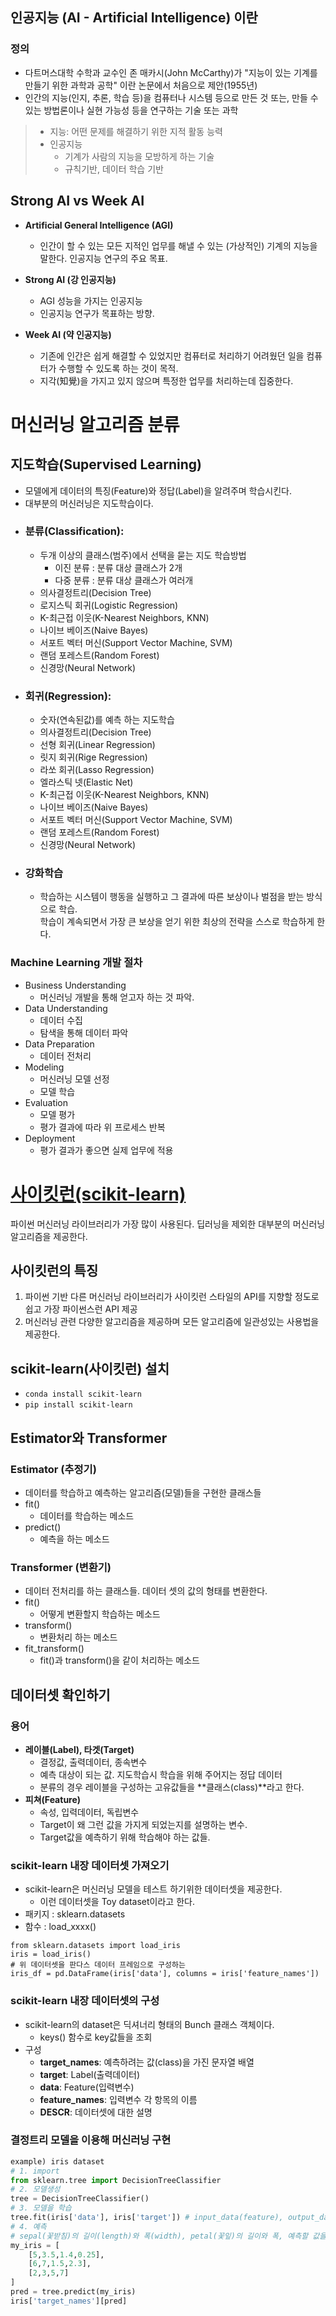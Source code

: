 ## 인공지능 (AI - Artificial Intelligence) 이란

### 정의
- 다트머스대학 수학과 교수인 존 매카시(John McCarthy)가 "지능이 있는 기계를 만들기 위한 과학과 공학" 이란 논문에서 처음으로 제안(1955년)
- 인간의 지능(인지, 추론, 학습 등)을 컴퓨터나 시스템 등으로 만든 것 또는, 만들 수 있는 방법론이나 실현 가능성 등을 연구하는 기술 또는 과학
    
> - 지능: 어떤 문제를 해결하기 위한 지적 활동 능력
> - 인공지능
>      - 기계가 사람의 지능을 모방하게 하는 기술
>      - 규칙기반, 데이터 학습 기반

## Strong AI vs Week AI
- **Artificial General Intelligence (AGI)**
    - 인간이 할 수 있는 모든 지적인 업무를 해낼 수 있는 (가상적인) 기계의 지능을 말한다. 인공지능 연구의 주요 목표.
- **Strong AI (강 인공지능)**
    - AGI 성능을 가지는 인공지능
    - 인공지능 연구가 목표하는 방향.
    
- **Week AI (약 인공지능)**
    - 기존에 인간은 쉽게 해결할 수 있었지만 컴퓨터로 처리하기 어려웠던 일을 컴퓨터가 수행할 수 있도록 하는 것이 목적.
    - 지각(知覺)을 가지고 있지 않으며 특정한 업무를 처리하는데 집중한다.
	
# 머신러닝 알고리즘 분류

## 지도학습(Supervised Learning)
- 모델에게 데이터의 특징(Feature)와 정답(Label)을 알려주며 학습시킨다.
- 대부분의 머신러닝은 지도학습이다.
- ### 분류(Classification):
    - 두개 이상의 클래스(범주)에서 선택을 묻는 지도 학습방법
        - 이진 분류 : 분류 대상 클래스가 2개
        - 다중 분류 : 분류 대상 클래스가 여러개
    - 의사결정트리(Decision Tree)
    - 로지스틱 회귀(Logistic Regression)
    - K-최근접 이웃(K-Nearest Neighbors, KNN)
    - 나이브 베이즈(Naive Bayes)
    - 서포트 벡터 머신(Support Vector Machine, SVM)
    - 랜덤 포레스트(Random Forest)
    - 신경망(Neural Network)
- ### 회귀(Regression):
    - 숫자(연속된값)를 예측 하는 지도학습
    - 의사결정트리(Decision Tree)
    - 선형 회귀(Linear Regression)
    - 릿지 회귀(Rige Regression)
    - 라쏘 회귀(Lasso Regression)
    - 엘라스틱 넷(Elastic Net)
    - K-최근접 이웃(K-Nearest Neighbors, KNN)
    - 나이브 베이즈(Naive Bayes)
    - 서포트 벡터 머신(Support Vector Machine, SVM)
    - 랜덤 포레스트(Random Forest)
    - 신경망(Neural Network)
- ### 강화학습
    - 학습하는 시스템이 행동을 실행하고 그 결과에 따른 보상이나 벌점을 받는 방식으로 학습.  
	학습이 계속되면서 가장 큰 보상을 얻기 위한 최상의 전략을 스스로 학습하게 한다.	

### Machine Learning 개발 절차
- Business Understanding
	- 머신러닝 개발을 통해 얻고자 하는 것 파악.
- Data Understanding
	- 데이터 수집
	- 탐색을 통해 데이터 파악
- Data Preparation  
	- 데이터 전처리
- Modeling
	- 머신러닝 모델 선정
	- 모델 학습
- Evaluation
	- 모델 평가
	- 평가 결과에 따라 위 프로세스 반복
- Deployment
    - 평가 결과가 좋으면 실제 업무에 적용

# [사이킷런(scikit-learn)](https://scikit-learn.org/stable)
파이썬 머신러닝 라이브러리가 가장 많이 사용된다. 딥러닝을 제외한 대부분의 머신러닝 알고리즘을 제공한다.

## 사이킷런의 특징
1. 파이썬 기반 다른 머신러닝 라이브러리가 사이킷런 스타일의 API를 지향할 정도로 쉽고 가장 파이썬스런 API 제공
2. 머신러닝 관련 다양한 알고리즘을 제공하며 모든 알고리즘에 일관성있는 사용법을 제공한다.

## scikit-learn(사이킷런) 설치
- `conda install scikit-learn`
- `pip install scikit-learn`

## Estimator와 Transformer
### Estimator (추정기)
- 데이터를 학습하고 예측하는 알고리즘(모델)들을 구현한 클래스들
- fit() 
    - 데이터를 학습하는 메소드
- predict()
	- 예측을 하는 메소드
### Transformer (변환기)
- 데이터 전처리를 하는 클래스들. 데이터 셋의 값의 형태를 변환한다.
- fit()
    - 어떻게 변환할지 학습하는 메소드
- transform()
    - 변환처리 하는 메소드
- fit_transform()
    - fit()과 transform()을 같이 처리하는 메소드	

## 데이터셋 확인하기

### 용어
- **레이블(Label), 타겟(Target)**
    - 결정값, 출력데이터, 종속변수
    - 예측 대상이 되는 값. 지도학습시 학습을 위해 주어지는 정답 데이터
    - 분류의 경우 레이블을 구성하는 고유값들을 **클래스(class)**라고 한다.
- **피쳐(Feature)**
    - 속성, 입력데이터, 독립변수
    - Target이 왜 그런 값을 가지게 되었는지를 설명하는 변수. 
    - Target값을 예측하기 위해 학습해야 하는 값들. 

### scikit-learn 내장 데이터셋 가져오기
- scikit-learn은 머신러닝 모델을 테스트 하기위한 데이터셋을 제공한다.
    - 이런 데이터셋을 Toy dataset이라고 한다.
- 패키지 : sklearn.datasets
- 함수   : load_xxxx()
```
from sklearn.datasets import load_iris
iris = load_iris()
# 위 데이터셋을 판다스 데이터 프레임으로 구성하는
iris_df = pd.DataFrame(iris['data'], columns = iris['feature_names'])
```
### scikit-learn 내장 데이터셋의 구성
- scikit-learn의 dataset은 딕셔너리 형태의 Bunch 클래스 객체이다.
    - keys() 함수로 key값들을 조회
- 구성
    - **target_names**: 예측하려는 값(class)을 가진 문자열 배열
    - **target**: Label(출력데이터)
    - **data**: Feature(입력변수)
    - **feature_names**: 입력변수 각 항목의 이름
    - **DESCR**: 데이터셋에 대한 설명

### 결정트리 모델을 이용해 머신러닝 구현
```python
example) iris dataset
# 1. import
from sklearn.tree import DecisionTreeClassifier
# 2. 모델생성
tree = DecisionTreeClassifier()
# 3. 모델을 학습
tree.fit(iris['data'], iris['target']) # input_data(feature), output_data(label)
# 4. 예측
# sepal(꽃받침)의 길이(length)와 폭(width), petal(꽃잎)의 길이와 폭, 예측할 값을 전달.
my_iris = [
    [5,3.5,1.4,0.25],
    [6,7,1.5,2.3],
    [2,3,5,7]
]
pred = tree.predict(my_iris)
iris['target_names'][pred]
```
